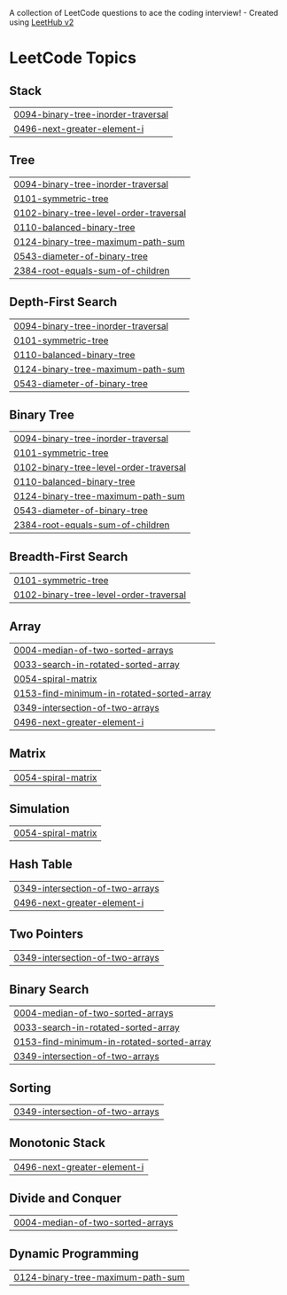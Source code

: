 A collection of LeetCode questions to ace the coding interview! - Created using [LeetHub v2](https://github.com/arunbhardwaj/LeetHub-2.0)
<!---LeetCode Topics Start-->
# LeetCode Topics
## Stack
|  |
| ------- |
| [0094-binary-tree-inorder-traversal](https://github.com/tinku06071999/leetcode-solutions/tree/master/0094-binary-tree-inorder-traversal) |
| [0496-next-greater-element-i](https://github.com/tinku06071999/leetcode-solutions/tree/master/0496-next-greater-element-i) |
## Tree
|  |
| ------- |
| [0094-binary-tree-inorder-traversal](https://github.com/tinku06071999/leetcode-solutions/tree/master/0094-binary-tree-inorder-traversal) |
| [0101-symmetric-tree](https://github.com/tinku06071999/leetcode-solutions/tree/master/0101-symmetric-tree) |
| [0102-binary-tree-level-order-traversal](https://github.com/tinku06071999/leetcode-solutions/tree/master/0102-binary-tree-level-order-traversal) |
| [0110-balanced-binary-tree](https://github.com/tinku06071999/leetcode-solutions/tree/master/0110-balanced-binary-tree) |
| [0124-binary-tree-maximum-path-sum](https://github.com/tinku06071999/leetcode-solutions/tree/master/0124-binary-tree-maximum-path-sum) |
| [0543-diameter-of-binary-tree](https://github.com/tinku06071999/leetcode-solutions/tree/master/0543-diameter-of-binary-tree) |
| [2384-root-equals-sum-of-children](https://github.com/tinku06071999/leetcode-solutions/tree/master/2384-root-equals-sum-of-children) |
## Depth-First Search
|  |
| ------- |
| [0094-binary-tree-inorder-traversal](https://github.com/tinku06071999/leetcode-solutions/tree/master/0094-binary-tree-inorder-traversal) |
| [0101-symmetric-tree](https://github.com/tinku06071999/leetcode-solutions/tree/master/0101-symmetric-tree) |
| [0110-balanced-binary-tree](https://github.com/tinku06071999/leetcode-solutions/tree/master/0110-balanced-binary-tree) |
| [0124-binary-tree-maximum-path-sum](https://github.com/tinku06071999/leetcode-solutions/tree/master/0124-binary-tree-maximum-path-sum) |
| [0543-diameter-of-binary-tree](https://github.com/tinku06071999/leetcode-solutions/tree/master/0543-diameter-of-binary-tree) |
## Binary Tree
|  |
| ------- |
| [0094-binary-tree-inorder-traversal](https://github.com/tinku06071999/leetcode-solutions/tree/master/0094-binary-tree-inorder-traversal) |
| [0101-symmetric-tree](https://github.com/tinku06071999/leetcode-solutions/tree/master/0101-symmetric-tree) |
| [0102-binary-tree-level-order-traversal](https://github.com/tinku06071999/leetcode-solutions/tree/master/0102-binary-tree-level-order-traversal) |
| [0110-balanced-binary-tree](https://github.com/tinku06071999/leetcode-solutions/tree/master/0110-balanced-binary-tree) |
| [0124-binary-tree-maximum-path-sum](https://github.com/tinku06071999/leetcode-solutions/tree/master/0124-binary-tree-maximum-path-sum) |
| [0543-diameter-of-binary-tree](https://github.com/tinku06071999/leetcode-solutions/tree/master/0543-diameter-of-binary-tree) |
| [2384-root-equals-sum-of-children](https://github.com/tinku06071999/leetcode-solutions/tree/master/2384-root-equals-sum-of-children) |
## Breadth-First Search
|  |
| ------- |
| [0101-symmetric-tree](https://github.com/tinku06071999/leetcode-solutions/tree/master/0101-symmetric-tree) |
| [0102-binary-tree-level-order-traversal](https://github.com/tinku06071999/leetcode-solutions/tree/master/0102-binary-tree-level-order-traversal) |
## Array
|  |
| ------- |
| [0004-median-of-two-sorted-arrays](https://github.com/tinku06071999/leetcode-solutions/tree/master/0004-median-of-two-sorted-arrays) |
| [0033-search-in-rotated-sorted-array](https://github.com/tinku06071999/leetcode-solutions/tree/master/0033-search-in-rotated-sorted-array) |
| [0054-spiral-matrix](https://github.com/tinku06071999/leetcode-solutions/tree/master/0054-spiral-matrix) |
| [0153-find-minimum-in-rotated-sorted-array](https://github.com/tinku06071999/leetcode-solutions/tree/master/0153-find-minimum-in-rotated-sorted-array) |
| [0349-intersection-of-two-arrays](https://github.com/tinku06071999/leetcode-solutions/tree/master/0349-intersection-of-two-arrays) |
| [0496-next-greater-element-i](https://github.com/tinku06071999/leetcode-solutions/tree/master/0496-next-greater-element-i) |
## Matrix
|  |
| ------- |
| [0054-spiral-matrix](https://github.com/tinku06071999/leetcode-solutions/tree/master/0054-spiral-matrix) |
## Simulation
|  |
| ------- |
| [0054-spiral-matrix](https://github.com/tinku06071999/leetcode-solutions/tree/master/0054-spiral-matrix) |
## Hash Table
|  |
| ------- |
| [0349-intersection-of-two-arrays](https://github.com/tinku06071999/leetcode-solutions/tree/master/0349-intersection-of-two-arrays) |
| [0496-next-greater-element-i](https://github.com/tinku06071999/leetcode-solutions/tree/master/0496-next-greater-element-i) |
## Two Pointers
|  |
| ------- |
| [0349-intersection-of-two-arrays](https://github.com/tinku06071999/leetcode-solutions/tree/master/0349-intersection-of-two-arrays) |
## Binary Search
|  |
| ------- |
| [0004-median-of-two-sorted-arrays](https://github.com/tinku06071999/leetcode-solutions/tree/master/0004-median-of-two-sorted-arrays) |
| [0033-search-in-rotated-sorted-array](https://github.com/tinku06071999/leetcode-solutions/tree/master/0033-search-in-rotated-sorted-array) |
| [0153-find-minimum-in-rotated-sorted-array](https://github.com/tinku06071999/leetcode-solutions/tree/master/0153-find-minimum-in-rotated-sorted-array) |
| [0349-intersection-of-two-arrays](https://github.com/tinku06071999/leetcode-solutions/tree/master/0349-intersection-of-two-arrays) |
## Sorting
|  |
| ------- |
| [0349-intersection-of-two-arrays](https://github.com/tinku06071999/leetcode-solutions/tree/master/0349-intersection-of-two-arrays) |
## Monotonic Stack
|  |
| ------- |
| [0496-next-greater-element-i](https://github.com/tinku06071999/leetcode-solutions/tree/master/0496-next-greater-element-i) |
## Divide and Conquer
|  |
| ------- |
| [0004-median-of-two-sorted-arrays](https://github.com/tinku06071999/leetcode-solutions/tree/master/0004-median-of-two-sorted-arrays) |
## Dynamic Programming
|  |
| ------- |
| [0124-binary-tree-maximum-path-sum](https://github.com/tinku06071999/leetcode-solutions/tree/master/0124-binary-tree-maximum-path-sum) |
<!---LeetCode Topics End-->